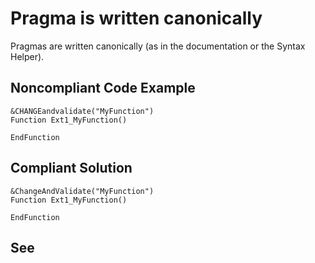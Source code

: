 # Pragma is written canonically

Pragmas are written canonically (as in the documentation or the Syntax Helper).

## Noncompliant Code Example

```bsl
&CHANGEandvalidate("MyFunction")
Function Ext1_MyFunction()
	
EndFunction
```

## Compliant Solution

```bsl
&ChangeAndValidate("MyFunction")
Function Ext1_MyFunction()
	
EndFunction
```

## See

